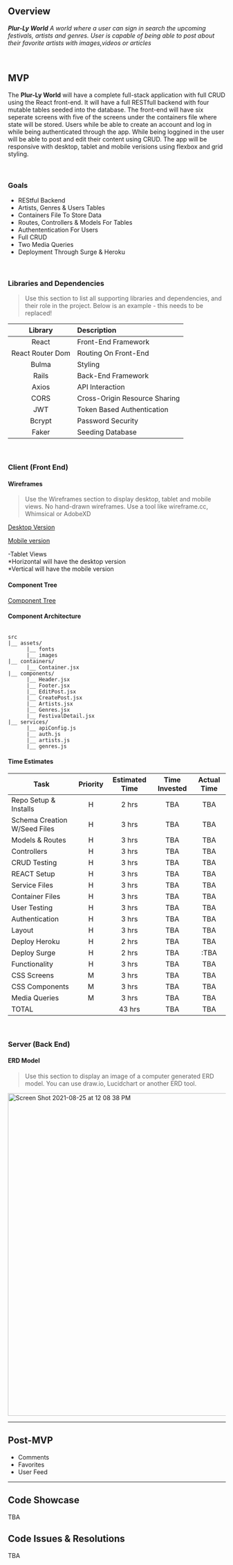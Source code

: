 ## Overview

_**Plur-Ly World** A world where a user can sign in search the upcoming festivals, artists and genres. User is capable of being able to post about their favorite artists with images,videos or articles_


<br>

## MVP


The **Plur-Ly World** will have a complete full-stack application with full CRUD using the React front-end. It will have a full RESTfull backend with four mutable tables seeded into the database. The front-end will have six seperate screens with five of the screens under the containers file where state will be stored. Users while be able to create an account and log in while being authenticated through the app. While being loggined in the user will be able to post and edit their content using CRUD. The app will be responsive with desktop, tablet and mobile verisions using flexbox and grid styling. 

<br>

### Goals

- REStful Backend
- Artists, Genres & Users Tables
- Containers File To Store Data
- Routes, Controllers & Models For Tables
- Authententication For Users
- Full CRUD 
- Two Media Queries 
- Deployment Through Surge & Heroku 

<br>

### Libraries and Dependencies

> Use this section to list all supporting libraries and dependencies, and their role in the project. Below is an example - this needs to be replaced!

|     Library      | Description                                |
| :--------------: | :----------------------------------------- |
|      React       | Front-End Framework|
|   React Router Dom  | Routing On Front-End|
| Bulma| Styling |
|    Rails      | Back-End Framework|
|  Axios  | API Interaction |
| CORS | Cross-Origin Resource Sharing |
| JWT | Token Based Authentication |
| Bcrypt | Password Security|
| Faker | Seeding Database|

<br>

### Client (Front End)

#### Wireframes

> Use the Wireframes section to display desktop, tablet and mobile views. No hand-drawn wireframes. Use a tool like wireframe.cc, Whimsical or AdobeXD

[Desktop Version](https://whimsical.com/plur-ly-world-desktop-St9CBgoPthybA5JKpUgvfd@7YNFXnKbYop7bmhecH6aC)



[Mobile version](https://whimsical.com/plur-ly-world-mobile-P21FxFzRkwpqbrTCGBaKYx@2Ux7TurymNBdbewqeTnN)



-Tablet Views 
<br>
  *Horizontal will have the desktop version
  <br>
  *Vertical will have the mobile version
  <br>
#### Component Tree



[Component Tree](https://whimsical.com/plur-ly-world-components-Y1UHPJRXtZruDvHxb3C8m1@2Ux7TurymNFea92Zs23m)

#### Component Architecture



``` structure

src
|__ assets/
      |__ fonts
      |__ images
|__ containers/
      |__ Container.jsx
|__ components/
      |__ Header.jsx
      |__ Footer.jsx
      |__ EditPost.jsx  
      |__ CreatePost.jsx
      |__ Artists.jsx
      |__ Genres.jsx
      |__ FestivalDetail.jsx
|__ services/
      |__ apiConfig.js
      |__ auth.js
      |__ artists.js
      |__ genres.js

```

#### Time Estimates



| Task                | Priority | Estimated Time | Time Invested | Actual Time |
| ------------------- | :------: | :------------: | :-----------: | :---------: |
| Repo Setup & Installs   |    H     |     2 hrs      |     TBA     |   TBA    |
| Schema Creation W/Seed Files |    H     |     3 hrs      |     TBA    |     TBA    |
| Models & Routes | H | 3 hrs | TBA | TBA |
| Controllers | H | 3 hrs | TBA | TBA |
| CRUD Testing| H | 3 hrs | TBA | TBA |
| REACT Setup | H | 3 hrs | TBA | TBA |
| Service Files | H | 3 hrs | TBA | TBA |
| Container Files | H | 3 hrs | TBA| TBA |
| User Testing | H | 3 hrs | TBA | TBA |
| Authentication  | H | 3 hrs | TBA | TBA |
|Layout | H | 3 hrs| TBA| TBA |
|Deploy Heroku | H | 2 hrs| TBA | TBA |
| Deploy Surge | H | 2 hrs | TBA | :TBA |
| Functionality  | H | 3 hrs | TBA | TBA |
| CSS Screens | M | 3 hrs | TBA | TBA |
| CSS Components| M | 3 hrs | TBA | TBA |
| Media Queries | M | 3 hrs | TBA | TBA |
| TOTAL               |          |   43 hrs      |     TBA    |     TBA     |


<br>

### Server (Back End)

#### ERD Model

> Use this section to display an image of a computer generated ERD model. You can use draw.io, Lucidchart or another ERD tool.

 <img width="744" alt="Screen Shot 2021-08-25 at 12 08 38 PM" src="https://user-images.githubusercontent.com/86305867/130842999-a7e4b26e-1b85-41c9-9626-7d67877c6223.png">

<br>

***

## Post-MVP

- Comments
- Favorites 
- User Feed

***

## Code Showcase

TBA

## Code Issues & Resolutions

TBA

